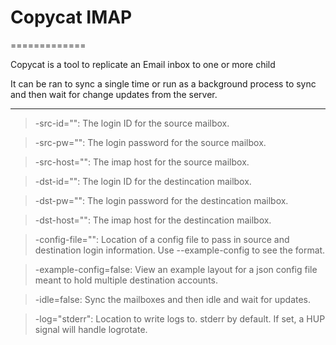 # Copycat IMAP
=============

Copycat is a tool to replicate an Email inbox to one or more child

It can be ran to sync a single time or run as a background process to sync and then wait for change updates from the server.

-------

>-src-id="": The login ID for the source mailbox.	

>-src-pw="": The login password for the source mailbox.

>-src-host="": The imap host for the source mailbox.

>-dst-id="": The login ID for the destincation mailbox.

>-dst-pw="": The login password for the destincation mailbox.

> -dst-host="": The imap host for the destincation mailbox.

> -config-file="": Location of a config file to pass in source and destination login information. Use --example-config to see the format.

>  -example-config=false: View an example layout for a json config file meant to hold multiple destination accounts.

>-idle=false: Sync the mailboxes and then idle and wait for updates.

>-log="stderr": Location to write logs to. stderr by default. If set, a HUP signal will handle logrotate.




    
    